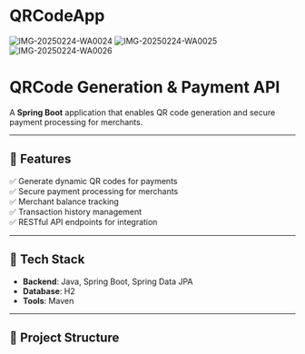 # QRCodeApp
![IMG-20250224-WA0024](https://github.com/user-attachments/assets/e222750d-cad9-46b9-84fe-5c7de85704dd)
![IMG-20250224-WA0025](https://github.com/user-attachments/assets/fdbc6934-74c7-4afd-a2ac-be20f54a437f)
![IMG-20250224-WA0026](https://github.com/user-attachments/assets/48bc56eb-efb4-4272-ab4a-58e41d1354d2)



# QRCode Generation & Payment API

A **Spring Boot** application that enables QR code generation and secure payment processing for merchants.

---

## 📌 Features

✅ Generate dynamic QR codes for payments\
✅ Secure payment processing for merchants\
✅ Merchant balance tracking\
✅ Transaction history management\
✅ RESTful API endpoints for integration

---

## 🚀 Tech Stack

- **Backend**: Java, Spring Boot, Spring Data JPA
- **Database**: H2
- **Tools**: Maven

---

## 📂 Project Structure

